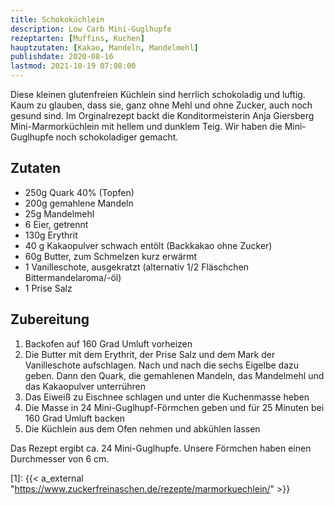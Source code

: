 ```yaml
---
title: Schokoküchlein
description: Low Carb Mini-Guglhupfe
rezeptarten: [Muffins, Kuchen]
hauptzutaten: [Kakao, Mandeln, Mandelmehl]
publishdate: 2020-08-16
lastmod: 2021-10-19 07:08:00
---
```


Diese kleinen glutenfreien Küchlein sind herrlich schokoladig und luftig. Kaum zu glauben, dass sie, ganz ohne Mehl und ohne Zucker, auch noch gesund sind. Im Orginalrezept backt die Konditormeisterin Anja Giersberg Mini-Marmorküchlein mit hellem und dunklem Teig. Wir haben die Mini-Guglhupfe noch schokoladiger gemacht.


## Zutaten

- 250g Quark 40% (Topfen)
- 200g gemahlene Mandeln
- 25g Mandelmehl
- 6 Eier, getrennt
- 130g Erythrit
- 40 g Kakaopulver schwach entölt (Backkakao ohne Zucker)
- 60g Butter, zum Schmelzen kurz erwärmt
- 1 Vanilleschote, ausgekratzt (alternativ 1/2 Fläschchen Bittermandelaroma/-öl)
- 1 Prise Salz
 

## Zubereitung

1. Backofen auf 160 Grad Umluft vorheizen
2. Die Butter mit dem Erythrit, der Prise Salz und dem Mark der Vanilleschote aufschlagen. Nach und nach die sechs Eigelbe dazu geben. Dann den Quark, die gemahlenen Mandeln, das Mandelmehl und das Kakaopulver unterrühren
3. Das Eiweiß zu Eischnee schlagen und unter die Kuchenmasse heben
4. Die Masse in 24 Mini-Guglhupf-Förmchen geben und für 25 Minuten bei 160 Grad Umluft backen
5. Die Küchlein aus dem Ofen nehmen und abkühlen lassen

Das Rezept ergibt ca. 24 Mini-Guglhupfe. Unsere Förmchen haben einen Durchmesser von 6 cm.

[1]: {{< a_external "https://www.zuckerfreinaschen.de/rezepte/marmorkuechlein/" >}}
